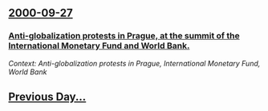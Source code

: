 ## [2000-09-27](/news/2000/09/27/index.md)

### [ Anti-globalization protests in Prague, at the summit of the International Monetary Fund and World Bank.](/news/2000/09/27/anti-globalization-protests-in-prague-at-the-summit-of-the-international-monetary-fund-and-world-bank.md)
_Context: Anti-globalization protests in Prague, International Monetary Fund, World Bank_

## [Previous Day...](/news/2000/09/26/index.md)


